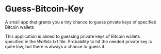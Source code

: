 # Guess-Bitcoin-Key
A small app that grants you a tiny chance to guess private keys of specified Bitcoin wallets

This application is aimed to guessing private keys of Bitcoin wallets specified in the *Wallets.txt* file. Probability to hit the needed private key is quite low, but there is 
always a chance to guess it.
